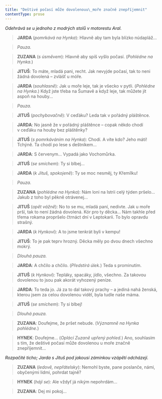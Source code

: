 ```yaml
---
title: "Deštivé počasí může dovolenouu\_moře značně znepříjemnit"
contentType: prose
---
```


_Odehrává se u jednoho z modrých stolů v motorestu Aral._

> **JARDA** (_pomrkává na Hynka_): Hlavně aby tam byla blízko núdapláž…

> _Pauza._

> **ZUZANA** (_s úsměvem_): Hlavně aby spíš vyšlo počasí. (_Pohlédne na Hynka._)

> **JITUŠ**: To máte, mladá pani, recht. Jak nevyjde počasí, tak to neni žádná dovolená – zvlášť u móře.

> **JARDA** (_souhlasně_): Jak u moře leje, tak je všecko v pytli. (_Pohlédne na Hynka._) Když jste třeba na Šumavě a když leje, tak můžete jít aspoň na houby…

> _Pauza._

> **JITUŠ** (_pochybovačně_): V ceďáku? Leda tak v pořádný pláštěnce.

> **JARDA**: No jasně že v pořádný pláštěnce – copak někdo chodí v ceďáku na houby bez pláštěnky?

> **JITUŠ** (_s pomrkáváním na Hynka_): Chodí. A víte kdo? Jeho máti! Tchýně. Ta chodí po lese s deštníkem…

> **JARDA**: S červenym… Vypadá jako Vochomůrka.

> **JITUŠ** (_se smíchem_): Ty si blbej…

> **JARDA** (_k Jituš, spokojeně_): Ty se moc nesměj, ty Křemílku!

> _Pauza._

> **ZUZANA** (_pohlédne na Hynka_): Nám loni na Istrii celý týden pršelo… Jakub z toho byl pěkně otrávenej…

> **JITUŠ** (_opět vážně_): No to se mu, mladá paní, nedivte. Jak u moře prší, tak to není žádná dovolená. Kór pro ty děcka… Nám takhle před třema rokama propršelo čtrnáct dní v Leptokarii. To bylo opravdu strašný.

> **JARDA** (_k Hynkovi_): A to jsme tenkrát byli v kempu!

> **JITUŠ**: To je pak teprv hrozný. Děcka měly po dvou dnech všechno mokrý.

> _Dlouhá pauza._

> **JARDA**: A chčilo a chčilo. (_Předstírá úlek._) Teda s prominutím.

> **JITUŠ** (_k Hynkovi_): Tepláky, spacáky, jídlo, všechno. Za takovou dovolenou to jsou pak akorát vyhozený peníze.

> **JARDA**: To teda jo. Já za to dal takový prachy – a jediná nahá ženská, kterou jsem za celou dovolenou viděl, byla tudle naše máma.

> **JITUŠ** (_se smíchem_): Ty si blbej!

> _Dlouhá pauza._

> **ZUZANA**: Doufejme, že pršet nebude. (_Významně na Hynka pohlédne._)

> **HYNEK**: Doufejme… (_Oplácí Zuzaně upřený pohled._) Ano, souhlasím s tím, že deštivé počasí může dovolenou u moře značně znepříjemnit…

_Rozpačité ticho; Jarda s Jituš pod jakousi záminkou vzápětí odcházejí._

> **ZUZANA** (_ledově, nepřátelsky_): Nemohl byste, pane poslanče, námi, obyčenými lidmi, pohrdat tajně?

> **HYNEK** (_hájí se_): Ale vždyť já nikým nepohrdám…

> **ZUZANA**: Dej mi pokoj…
